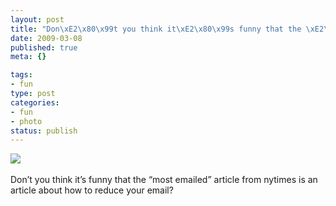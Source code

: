 ```yaml
--- 
layout: post
title: "Don\xE2\x80\x99t you think it\xE2\x80\x99s funny that the \xE2\x80\x9Cmost emailed\xE2\x80\x9D article from nytimes is an article about how to reduce your email?"
date: 2009-03-08
published: true
meta: {}

tags: 
- fun
type: post
categories: 
- fun
- photo
status: publish
---
```

![](http://media.eick.us/2011/05/4Lbi8pbnEkt9eweymuOLeNFLo1_4001.jpg)<br /><br />Don&#8217;t you think it&#8217;s funny that the &#8220;most emailed&#8221; article from nytimes is an article about how to reduce your email?
